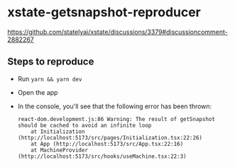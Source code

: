 # xstate-getsnapshot-reproducer
https://github.com/statelyai/xstate/discussions/3379#discussioncomment-2882267


## Steps to reproduce
- Run `yarn && yarn dev`
- Open the app
- In the console, you'll see that the following error has been thrown:

  ```
  react-dom.development.js:86 Warning: The result of getSnapshot should be cached to avoid an infinite loop
      at Initialization (http://localhost:5173/src/pages/Initialization.tsx:22:26)
      at App (http://localhost:5173/src/App.tsx:22:16)
      at MachineProvider (http://localhost:5173/src/hooks/useMachine.tsx:22:3)
  ```
